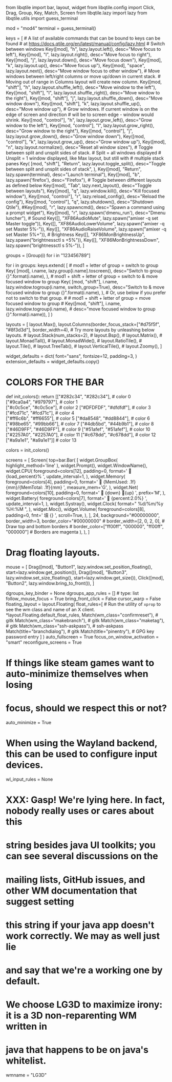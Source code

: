 
from libqtile import bar, layout, widget
from libqtile.config import Click, Drag, Group, Key, Match, Screen
from libqtile.lazy import lazy
from libqtile.utils import guess_terminal

mod = "mod4"
terminal = guess_terminal()

keys = [
    # A list of available commands that can be bound to keys can be found
    # at https://docs.qtile.org/en/latest/manual/config/lazy.html
    # Switch between windows
    Key([mod], "h", lazy.layout.left(), desc="Move focus to left"),
    Key([mod], "l", lazy.layout.right(), desc="Move focus to right"),
    Key([mod], "j", lazy.layout.down(), desc="Move focus down"),
    Key([mod], "k", lazy.layout.up(), desc="Move focus up"),
    Key([mod], "space", lazy.layout.next(), desc="Move window focus to other window"),
    # Move windows between left/right columns or move up/down in current stack.
    # Moving out of range in Columns layout will create new column.
    Key([mod, "shift"], "h", lazy.layout.shuffle_left(), desc="Move window to the left"),
    Key([mod, "shift"], "l", lazy.layout.shuffle_right(), desc="Move window to the right"),
    Key([mod, "shift"], "j", lazy.layout.shuffle_down(), desc="Move window down"),
    Key([mod, "shift"], "k", lazy.layout.shuffle_up(), desc="Move window up"),
    # Grow windows. If current window is on the edge of screen and direction
    # will be to screen edge - window would shrink.
    Key([mod, "control"], "h", lazy.layout.grow_left(), desc="Grow window to the left"),
    Key([mod, "control"], "l", lazy.layout.grow_right(), desc="Grow window to the right"),
    Key([mod, "control"], "j", lazy.layout.grow_down(), desc="Grow window down"),
    Key([mod, "control"], "k", lazy.layout.grow_up(), desc="Grow window up"),
    Key([mod], "n", lazy.layout.normalize(), desc="Reset all window sizes"),
    # Toggle between split and unsplit sides of stack.
    # Split = all windows displayed
    # Unsplit = 1 window displayed, like Max layout, but still with
    # multiple stack panes
    Key(
        [mod, "shift"],
        "Return",
        lazy.layout.toggle_split(),
        desc="Toggle between split and unsplit sides of stack",
    ),
    Key([mod], "Return", lazy.spawn(terminal), desc="Launch terminal"),
    Key([mod], "b", lazy.spawn('firefox'), desc="Firefox"),
    # Toggle between different layouts as defined below
    Key([mod], "Tab", lazy.next_layout(), desc="Toggle between layouts"),
    Key([mod], "q", lazy.window.kill(), desc="Kill focused window"),
    Key([mod, "control"], "r", lazy.reload_config(), desc="Reload the config"),
    Key([mod, "control"], "q", lazy.shutdown(), desc="Shutdown Qtile"),
    #Key([mod], "r", lazy.spawncmd(), desc="Spawn a command using a prompt widget"),
    Key([mod], "r", lazy.spawn('dmenu_run'), desc="Dmenu luncher"),
    # Sound
    Key([], "XF86AudioMute", lazy.spawn("amixer -q set Master toggle")),
    Key([], "XF86AudioLowerVolume", lazy.spawn("amixer -q set Master 5%-")),
    Key([], "XF86AudioRaiseVolume", lazy.spawn("amixer -q set Master 5%+")),
    #  Brightness
    Key([], "XF86MonBrightnessUp", lazy.spawn("brightnessctl s +5%")),
    Key([], "XF86MonBrightnessDown", lazy.spawn("brightnessctl s 5%-")),
]

groups = [Group(i) for i in "123456789"]

for i in groups:
    keys.extend(
        [
            # mod1 + letter of group = switch to group
            Key(
                [mod],
                i.name,
                lazy.group[i.name].toscreen(),
                desc="Switch to group {}".format(i.name),
            ),
            # mod1 + shift + letter of group = switch to & move focused window to group
            Key(
                [mod, "shift"],
                i.name,
                lazy.window.togroup(i.name, switch_group=True),
                desc="Switch to & move focused window to group {}".format(i.name),
            ),
            # Or, use below if you prefer not to switch to that group.
            # # mod1 + shift + letter of group = move focused window to group
            # Key([mod, "shift"], i.name, lazy.window.togroup(i.name),
            #     desc="move focused window to group {}".format(i.name)),
        ]
    )

layouts = [
    layout.Max(),
    layout.Columns(border_focus_stack=["#d75f5f", "#8f3d3d"], border_width=4),
    # Try more layouts by unleashing below layouts.
    # layout.Stack(num_stacks=2),
    # layout.Bsp(),
    # layout.Matrix(),
    # layout.MonadTall(),
    # layout.MonadWide(),
    # layout.RatioTile(),
    # layout.Tile(),
    # layout.TreeTab(),
    # layout.VerticalTile(),
    # layout.Zoomy(),
]

widget_defaults = dict(
    font="sans",
    fontsize=12,
    padding=3,
)
extension_defaults = widget_defaults.copy()

# COLORS FOR THE BAR
def init_colors():
    return [["#282c34", "#282c34"], # color 0  
            ["#9ca0a4", "#979797"], # color 1  
            ["#c0c5ce", "#c0c5ce"], # color 2
            ["#DFDFDF", "#dfdfdf"], # color 3 
            ["#fcd71c", "#fcd71c"], # color 4  
            ["#ff6c6b", "#ff6655"], # color 5
            ["#da8548", "#dd8844"], # color 6
            ["#98be65", "#99bb66"], # color 7
            ["#4db5bd", "#44b9b1"], # color 8
            ["#46D9FF", "#46D9FF"], # color 9
            ["#51afef", "#51afef"], # color 10
            ["#2257A0", "#2257A0"], # color 11
            ["#c678dd", "#c678dd"], # color 12
            ["#a9a1e1", "#a9a1e1"]] # color 13


colors = init_colors()

screens = [
    Screen(
        top=bar.Bar(
            [
                widget.GroupBox(
		highlight_method='line'
		),
                widget.Prompt(),
		widget.WindowName(),
                widget.CPU(
                        foreground=colors[12],
                        padding=0,
                        format='   {load_percent}%  ',
                        update_interval=1,
                ),
                widget.Memory(
                        foreground=colors[4],
                        padding=0,
                        format='   {MemUsed: .1f}{mm}/{MemTotal: .1f}{mm}  ',
                        measure_mem='G',
                ),
		widget.Net(
                        foreground=colors[10],
                        padding=0,
                        format='   {down} {up}  ',
                        prefix='M',
                ),
                widget.Battery(
                    foreground=colors[7],
                    format='   {percent:2.0%}  ',
                    update_interval=1,
                ),
                widget.Systray(),
                widget.Clock(
			format=" %d/%m/%y %H:%M ",
		),
		widget.Moc(),
                widget.Volume(
                        foreground=colors[8],
                        padding=0,
                        fmt='  墳 {}  ',
                        scroll=True,
                ),
            ],
            24, background="#00000000", border_width=3, border_color="#00000000"
            # border_width=[2, 0, 2, 0],  # Draw top and bottom borders
            # border_color=["ff00ff", "000000", "ff00ff", "000000"]  # Borders are magenta
        ),
    ),
]

# Drag floating layouts.
mouse = [
    Drag([mod], "Button1", lazy.window.set_position_floating(), start=lazy.window.get_position()),
    Drag([mod], "Button3", lazy.window.set_size_floating(), start=lazy.window.get_size()),
    Click([mod], "Button2", lazy.window.bring_to_front()),
]

dgroups_key_binder = None
dgroups_app_rules = []  # type: list
follow_mouse_focus = True
bring_front_click = False
cursor_warp = False
floating_layout = layout.Floating(
    float_rules=[
        # Run the utility of `xprop` to see the wm class and name of an X client.
        *layout.Floating.default_float_rules,
        Match(wm_class="confirmreset"),  # gitk
        Match(wm_class="makebranch"),  # gitk
        Match(wm_class="maketag"),  # gitk
        Match(wm_class="ssh-askpass"),  # ssh-askpass
        Match(title="branchdialog"),  # gitk
        Match(title="pinentry"),  # GPG key password entry
    ]
)
auto_fullscreen = True
focus_on_window_activation = "smart"
reconfigure_screens = True

# If things like steam games want to auto-minimize themselves when losing
# focus, should we respect this or not?
auto_minimize = True

# When using the Wayland backend, this can be used to configure input devices.
wl_input_rules = None

# XXX: Gasp! We're lying here. In fact, nobody really uses or cares about this
# string besides java UI toolkits; you can see several discussions on the
# mailing lists, GitHub issues, and other WM documentation that suggest setting
# this string if your java app doesn't work correctly. We may as well just lie
# and say that we're a working one by default.
#
# We choose LG3D to maximize irony: it is a 3D non-reparenting WM written in
# java that happens to be on java's whitelist.
wmname = "LG3D"
